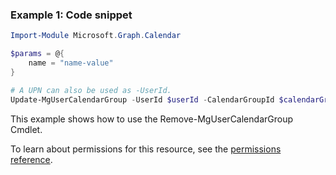 ### Example 1: Code snippet

```powershellImport-Module Microsoft.Graph.Calendar

$params = @{
	name = "name-value"
}

# A UPN can also be used as -UserId.
Update-MgUserCalendarGroup -UserId $userId -CalendarGroupId $calendarGroupId -BodyParameter $params
```
This example shows how to use the Remove-MgUserCalendarGroup Cmdlet.
To learn about permissions for this resource, see the [permissions reference](/graph/permissions-reference).

